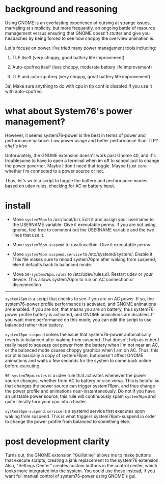# background and reasoning

Using GNOME is an everlasting experience of cursing at strange issues, marveling at simplicity, but more frequently, an ongoing battle of resource management versus ensuring that GNOME doesn't stutter and give you headaches by being forced to see how choppy the overview animation is. 

Let's focuse on power. I've tried many power management tools including:

1) TLP itself (very choppy, good battery life improvement)

2) Auto-cpufreq itself (less choppy, moderate battery life improvement)

3) TLP and auto-cpufreq (very choppy, great battery life improvement)

3a) Make sure anything to do with cpu in tlp conf is disabled if you use it with auto-cpufreq

# what about System76's power management?

However, it seems system76-power is the best in terms of power and performance balance. Low power usage and better performance than TLP? *chef's kiss* 

Unforunately, the GNOME extension doesn't work past Gnome 40, and it's troublesome to have to open a terminal when im off to school just to change the power governor. Maybe I don't need that toggle. Maybe I just care whether I'm connected to a power source or not.

Thus, let's write a script to toggle the battery and performance modes based on udev rules, checking for AC or battery input.

# install

- Move ```system76pm``` to /usr/local/bin. Edit it and assign your username to the USERNAME variable. Give it executable perms. If you are not using gnome, feel free to comment out the USERNAME variable and the two lines that use it.

- Move ```system76pm-suspend``` to /usr/local/bin. Give it executable perms.

- Move ```system76pm-suspend.service``` to /etc/systemd/system/. Enable it. This file makes sure to reload system76pm after waking from suspend, else it defaults back to balanced mode.

- Move ```50-system76pm.rules``` to /etc/udev/rules.d/. Restart udev or your device. This allows system76pm to run on AC connection or disconnection.

---

```system76pm``` is a script that checks to see if you are on AC power. If so, the system76-power profile performance is activated, and GNOME animations are enabled. If you are not, that means you are on battery, thus system76-power profile battery is activated, and GNOME animations are disabled. If you want more performance on this mode, you can edit the script to use balanced rather than battery.

```system76pm-suspend``` solves the issue that system76-power automatically reverts to balanced after waking from suspend. That doesn't help as either I really need to squeeze out power from the battery when I'm not near an AC, or the balanced mode causes choppy graphics when I am on AC. Thus, this script is basically a copy of system76pm, but doesn't affect GNOME animations and waits a few seconds for the system to come back online before executing.

```50-system76pm.rules``` is a udev rule that activates whenever the power source changes, whether from AC to battery or vice versa. This is helpful so that changes the power source can trigger system76pm, and thus change the power profile and animations near-instantaneously. Do not if you have an unstable power source, this rule will continuously spam ```system76pm``` and quite literally turn your cpu into a heater.

```system76pm-suspend.service``` is a systemd service that executes upon waking from suspend. This is what triggers system76pm-suspend in order to change the power profile from balanced to something else.

# post development clarity

Turns out, the GNOME extension "Guillotine" allows me to make buttons that execute scripts, creating a jank replacement to the system76 extension. Also, "Settings Center" creates custom buttons in the control center, which looks more integrated into the system. You could use those instead, if you want full manual control of system76-power using GNOME's gui.